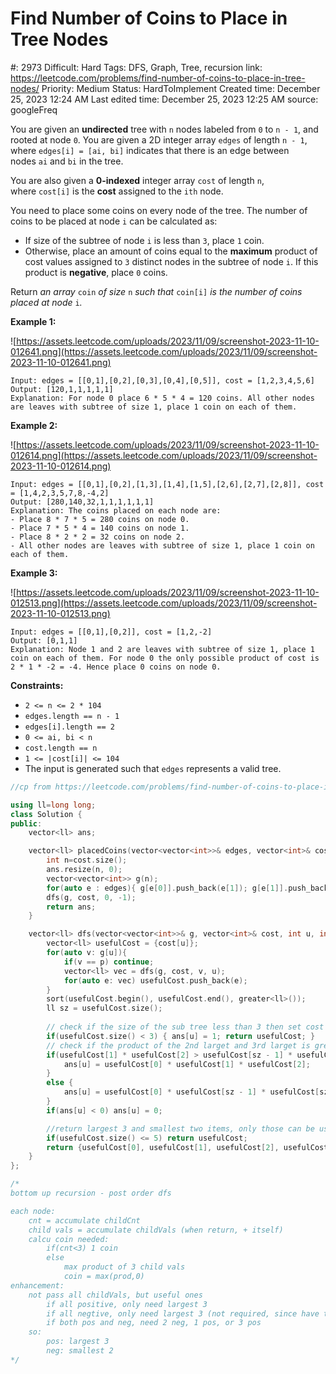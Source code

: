 # Find Number of Coins to Place in Tree Nodes

#: 2973
Difficult: Hard
Tags: DFS, Graph, Tree, recursion
link: https://leetcode.com/problems/find-number-of-coins-to-place-in-tree-nodes/
Priority: Medium
Status: HardToImplement
Created time: December 25, 2023 12:24 AM
Last edited time: December 25, 2023 12:25 AM
source: googleFreq

You are given an **undirected** tree with `n` nodes labeled from `0` to `n - 1`, and rooted at node `0`. You are given a 2D integer array `edges` of length `n - 1`, where `edges[i] = [ai, bi]` indicates that there is an edge between nodes `ai` and `bi` in the tree.

You are also given a **0-indexed** integer array `cost` of length `n`, where `cost[i]` is the **cost** assigned to the `ith` node.

You need to place some coins on every node of the tree. The number of coins to be placed at node `i` can be calculated as:

- If size of the subtree of node `i` is less than `3`, place `1` coin.
- Otherwise, place an amount of coins equal to the **maximum** product of cost values assigned to `3` distinct nodes in the subtree of node `i`. If this product is **negative**, place `0` coins.

Return *an array* `coin` *of size* `n` *such that* `coin[i]` *is the number of coins placed at node* `i`*.*

**Example 1:**

![https://assets.leetcode.com/uploads/2023/11/09/screenshot-2023-11-10-012641.png](https://assets.leetcode.com/uploads/2023/11/09/screenshot-2023-11-10-012641.png)

```
Input: edges = [[0,1],[0,2],[0,3],[0,4],[0,5]], cost = [1,2,3,4,5,6]
Output: [120,1,1,1,1,1]
Explanation: For node 0 place 6 * 5 * 4 = 120 coins. All other nodes are leaves with subtree of size 1, place 1 coin on each of them.

```

**Example 2:**

![https://assets.leetcode.com/uploads/2023/11/09/screenshot-2023-11-10-012614.png](https://assets.leetcode.com/uploads/2023/11/09/screenshot-2023-11-10-012614.png)

```
Input: edges = [[0,1],[0,2],[1,3],[1,4],[1,5],[2,6],[2,7],[2,8]], cost = [1,4,2,3,5,7,8,-4,2]
Output: [280,140,32,1,1,1,1,1,1]
Explanation: The coins placed on each node are:
- Place 8 * 7 * 5 = 280 coins on node 0.
- Place 7 * 5 * 4 = 140 coins on node 1.
- Place 8 * 2 * 2 = 32 coins on node 2.
- All other nodes are leaves with subtree of size 1, place 1 coin on each of them.

```

**Example 3:**

![https://assets.leetcode.com/uploads/2023/11/09/screenshot-2023-11-10-012513.png](https://assets.leetcode.com/uploads/2023/11/09/screenshot-2023-11-10-012513.png)

```
Input: edges = [[0,1],[0,2]], cost = [1,2,-2]
Output: [0,1,1]
Explanation: Node 1 and 2 are leaves with subtree of size 1, place 1 coin on each of them. For node 0 the only possible product of cost is 2 * 1 * -2 = -4. Hence place 0 coins on node 0.

```

**Constraints:**

- `2 <= n <= 2 * 104`
- `edges.length == n - 1`
- `edges[i].length == 2`
- `0 <= ai, bi < n`
- `cost.length == n`
- `1 <= |cost[i]| <= 104`
- The input is generated such that `edges` represents a valid tree.

```cpp
//cp from https://leetcode.com/problems/find-number-of-coins-to-place-in-tree-nodes/solutions/4447466/dfs-track-largest-3-smallest-2-from-each-sub-tree-very-simple-and-easy-to-understand/

using ll=long long;
class Solution {
public:
    vector<ll> ans;

    vector<ll> placedCoins(vector<vector<int>>& edges, vector<int>& cost) {
        int n=cost.size();
        ans.resize(n, 0); 
        vector<vector<int>> g(n);
        for(auto e : edges){ g[e[0]].push_back(e[1]); g[e[1]].push_back(e[0]); }
        dfs(g, cost, 0, -1);
        return ans;
    }

    vector<ll> dfs(vector<vector<int>>& g, vector<int>& cost, int u, int p){
        vector<ll> usefulCost = {cost[u]};
        for(auto v: g[u]){
            if(v == p) continue;
            vector<ll> vec = dfs(g, cost, v, u);  
            for(auto e: vec) usefulCost.push_back(e);  
        }
        sort(usefulCost.begin(), usefulCost.end(), greater<ll>());
        ll sz = usefulCost.size();
        
        // check if the size of the sub tree less than 3 then set cost to 1 and return from here.
        if(usefulCost.size() < 3) { ans[u] = 1; return usefulCost; }  
        // check if the product of the 2nd larget and 3rd larget is greater than smallest two numbers 
        if(usefulCost[1] * usefulCost[2] > usefulCost[sz - 1] * usefulCost[sz -2]) {   
            ans[u] = usefulCost[0] * usefulCost[1] * usefulCost[2];  
        }
        else {
            ans[u] = usefulCost[0] * usefulCost[sz - 1] * usefulCost[sz - 2];   
        }
        if(ans[u] < 0) ans[u] = 0;

        //return largest 3 and smallest two items, only those can be useful in later on step and discard others.
        if(usefulCost.size() <= 5) return usefulCost;
        return {usefulCost[0], usefulCost[1], usefulCost[2], usefulCost[sz-2], usefulCost[sz-1]};   
    }
};

/*
bottom up recursion - post order dfs

each node:
    cnt = accumulate childCnt
    child vals = accumulate childVals (when return, + itself)
    calcu coin needed:
        if(cnt<3) 1 coin
        else
            max product of 3 child vals
            coin = max(prod,0)
enhancement:
    not pass all childVals, but useful ones
        if all positive, only need largest 3
        if all negtive, only need largest 3 (not required, since have to >=0)
        if both pos and neg, need 2 neg, 1 pos, or 3 pos
    so:
        pos: largest 3
        neg: smallest 2
*/
```